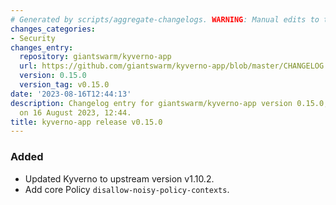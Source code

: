 ```yaml
---
# Generated by scripts/aggregate-changelogs. WARNING: Manual edits to this files will be overwritten.
changes_categories:
- Security
changes_entry:
  repository: giantswarm/kyverno-app
  url: https://github.com/giantswarm/kyverno-app/blob/master/CHANGELOG.md#0150---2023-08-16
  version: 0.15.0
  version_tag: v0.15.0
date: '2023-08-16T12:44:13'
description: Changelog entry for giantswarm/kyverno-app version 0.15.0, published
  on 16 August 2023, 12:44.
title: kyverno-app release v0.15.0
---
```


### Added
- Updated Kyverno to upstream version v1.10.2.
- Add core Policy `disallow-noisy-policy-contexts`.
